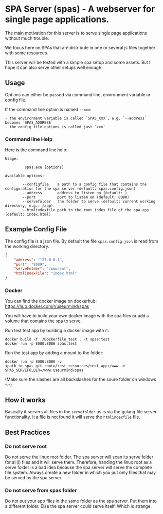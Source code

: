 # SPA Server (spas) - A webserver for single page applications.

The main motivation for this server is to serve single page applications without much trouble.

We focus here on SPAs that are distribute in one or several js files together with some resources.

This server will be tested with a simple spa setup and some assets. But I hope it can also serve other setups well enough.

## Usage

Options can either be passed via command line, environment variable or config file.

If the command line option is named `--xxx`:

    - the environment variable is called `SPAS_XXX`, e.g. `--address` becomes `SPAS_ADDRESS`
    - the config file options is called just `xxx`

### Command line Help

Here is the command line help:

```
Usage:

         spas.exe [options]

Available options:

        --configfile    a path to a config file that contains the configuration for the spa server (default: spas.config.json)
        --address       address to listen on (default: )
        --port          port to listen on (default: 8080)
        --servefolder   the folder to serve (default: current working directory, e.g.: /app)
        --htmlindexfile path to the root index file of the spa app (default: index.html)
```

## Example Config File

The config file is a json file. By default the file `spas.config.json` is read from the working directory.

```json
{
    "address": "127.0.0.1",
    "port": "8089",
    "serveFolder": "/wwwroot",
    "htmlIndexFile": "index.html"
}
```

### Docker

You can find the docker image on dockerhub: https://hub.docker.com/r/useurmind/spas

You will have to build your own docker image with the spa files or add a volume that contains the spa to serve.

Run test test app by building a docker image with it:
```
docker build -f ./Dockerfile_test . -t spas:test
docker run -p 8080:8080 spas:test
```

Run the test app by adding a mount to the folder:

```
docker run -p 8080:8080 -v <path_to_spas_git_root>/test_resources/test_app:/www -e SPAS_SERVEFOLDER=/www useurmind/spas
```

(Make sure the slashes are all backslashes for the soure folder on windows -.-)

## How it works

Basically it servers all files in the `servefolder` as is via the golang file server functionality. It a file is not found it will serve the `htmlindexfile` file.

## Best Practices

### Do not serve root

Do not serve the linux root folder. The spa server will scan its serve folder for all(!) files and it will serve them. Therefore, handing the linux root as a serve folder is a bad idea because the spa server will serve the complete file system. Always create a new folder in which you put only files that may be served by the spa server.

### Do not serve from spas folder

Do not put your app files in the same folder as the spa server. Put them into a different folder. Else the spa server could serve itself. Which is strange.

